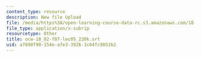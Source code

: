 ```yaml
---
content_type: resource
description: New file Upload
file: /media/https%3A/open-learning-course-data-rc.s3.amazonaws.com/18-02sc-multivariable-calculus-fall-2010/a7898f90154eafe339261c64fc9851b2_ocw-18_02-f07-lec05_220k.srt
file_type: application/x-subrip
resourcetype: Other
title: ocw-18_02-f07-lec05_220k.srt
uid: a7898f90-154e-afe3-3926-1c64fc9851b2
---
```

